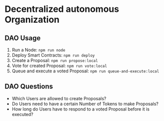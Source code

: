 # Decentralized autonomous Organization

## DAO Usage

1) Run a Node: `npm run node`
2) Deploy Smart Contracts: `npm run deploy`
3) Create a Proposal: `npm run propose:local`
4) Vote for created Proposal: `npm run vote:local`
5) Queue and execute a voted Proposal: `npm run queue-and-execute:local`

## DAO Questions

* Which Users are allowed to create Proposals?
* Do Users need to have a certain Number of Tokens to make Proposals?
* How long do Users have to respond to a voted Proposal before it is executed?

